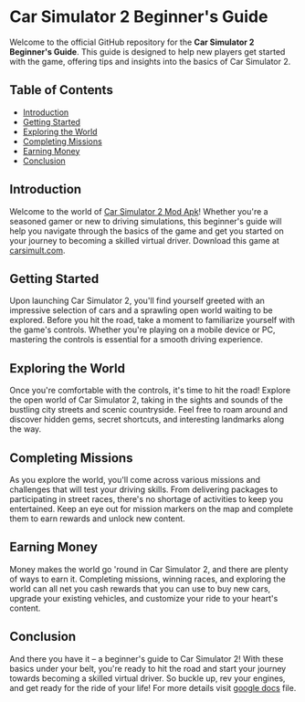 # Car Simulator 2 Beginner's Guide

Welcome to the official GitHub repository for the **Car Simulator 2 Beginner's Guide**. This guide is designed to help new players get started with the game, offering tips and insights into the basics of Car Simulator 2.

## Table of Contents

- [Introduction](#introduction)
- [Getting Started](#getting-started)
- [Exploring the World](#exploring-the-world)
- [Completing Missions](#completing-missions)
- [Earning Money](#earning-money)
- [Conclusion](#conclusion)

## Introduction

Welcome to the world of [Car Simulator 2 Mod Apk](https://carsimult.com)! Whether you're a seasoned gamer or new to driving simulations, this beginner's guide will help you navigate through the basics of the game and get you started on your journey to becoming a skilled virtual driver. Download this game at [carsimult.com](https://carsimult.com).

## Getting Started

Upon launching Car Simulator 2, you'll find yourself greeted with an impressive selection of cars and a sprawling open world waiting to be explored. Before you hit the road, take a moment to familiarize yourself with the game's controls. Whether you're playing on a mobile device or PC, mastering the controls is essential for a smooth driving experience.

## Exploring the World

Once you're comfortable with the controls, it's time to hit the road! Explore the open world of Car Simulator 2, taking in the sights and sounds of the bustling city streets and scenic countryside. Feel free to roam around and discover hidden gems, secret shortcuts, and interesting landmarks along the way.

## Completing Missions

As you explore the world, you'll come across various missions and challenges that will test your driving skills. From delivering packages to participating in street races, there's no shortage of activities to keep you entertained. Keep an eye out for mission markers on the map and complete them to earn rewards and unlock new content.

## Earning Money

Money makes the world go 'round in Car Simulator 2, and there are plenty of ways to earn it. Completing missions, winning races, and exploring the world can all net you cash rewards that you can use to buy new cars, upgrade your existing vehicles, and customize your ride to your heart's content.


## Conclusion

And there you have it – a beginner's guide to Car Simulator 2! With these basics under your belt, you're ready to hit the road and start your journey towards becoming a skilled virtual driver. So buckle up, rev your engines, and get ready for the ride of your life! For more details visit [google docs](https://docs.google.com/document/d/e/2PACX-1vSNaewhZUAJFe906uH5mwlyVFJf2QZdasiMEq6JBhn2JvvLcBVN7h5F3xxQVvHGfucbNQDpNalPZlpO/pub) file.

